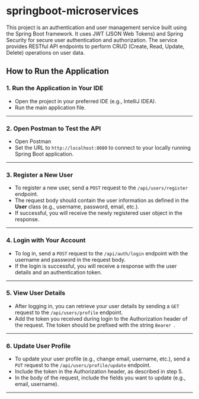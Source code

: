 # springboot-microservices

This project is an authentication and user management service built using the Spring Boot framework. It uses JWT (JSON Web Tokens) and Spring Security for secure user authentication and authorization. The service provides RESTful API endpoints to perform CRUD (Create, Read, Update, Delete) operations on user data.

## How to Run the Application

### 1. **Run the Application in Your IDE**

   - Open the project in your preferred IDE (e.g., IntelliJ IDEA).
   - Run the main application file.
     

---

### 2. **Open Postman to Test the API**

   - Open Postman
   - Set the URL to `http://localhost:8080` to connect to your locally running Spring Boot application.


---

### 3. **Register a New User**

   - To register a new user, send a `POST` request to the `/api/users/register` endpoint.
   - The request body should contain the user information as defined in the **User** class (e.g., username, password, email, etc.).
   - If successful, you will receive the newly registered user object in the response.


---

### 4. **Login with Your Account**

   - To log in, send a `POST` request to the `/api/auth/login` endpoint with the username and password in the request body.
   - If the login is successful, you will receive a response with the user details and an authentication token.

---

### 5. **View User Details**

   - After logging in, you can retrieve your user details by sending a `GET` request to the `/api/users/profile` endpoint.
   - Add the token you received during login to the Authorization header of the request. The token should be prefixed with the string `Bearer `.

---

### 6. **Update User Profile**

   - To update your user profile (e.g., change email, username, etc.), send a `PUT` request to the `/api/users/profile/update` endpoint.
   - Include the token in the Authorization header, as described in step 5.
   - In the body of the request, include the fields you want to update (e.g., email, username).


---

